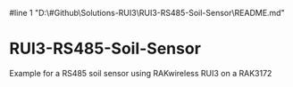 #line 1 "D:\\#Github\\Solutions-RUI3\\RUI3-RS485-Soil-Sensor\\README.md"
# RUI3-RS485-Soil-Sensor
Example for a RS485 soil sensor using RAKwireless RUI3 on a RAK3172
